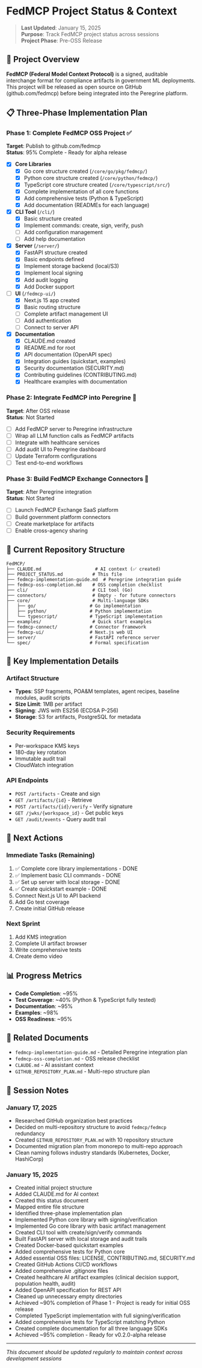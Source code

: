 # FedMCP Project Status & Context

> **Last Updated**: January 15, 2025  
> **Purpose**: Track FedMCP project status across sessions  
> **Project Phase**: Pre-OSS Release  

## 🎯 Project Overview

**FedMCP (Federal Model Context Protocol)** is a signed, auditable interchange format for compliance artifacts in government ML deployments. This project will be released as open source on GitHub (github.com/fedmcp) before being integrated into the Peregrine platform.

## 📋 Three-Phase Implementation Plan

### Phase 1: Complete FedMCP OSS Project ✅
**Target**: Publish to github.com/fedmcp  
**Status**: 95% Complete - Ready for alpha release

- [x] **Core Libraries**
  - [x] Go core structure created (`/core/go/pkg/fedmcp/`)
  - [x] Python core structure created (`/core/python/fedmcp/`)
  - [x] TypeScript core structure created (`/core/typescript/src/`)
  - [x] Complete implementation of all core functions
  - [x] Add comprehensive tests (Python & TypeScript)
  - [x] Add documentation (READMEs for each language)

- [x] **CLI Tool** (`/cli/`)
  - [x] Basic structure created
  - [x] Implement commands: create, sign, verify, push
  - [ ] Add configuration management
  - [ ] Add help documentation

- [x] **Server** (`/server/`)
  - [x] FastAPI structure created
  - [x] Basic endpoints defined
  - [x] Implement storage backend (local/S3)
  - [x] Implement local signing
  - [x] Add audit logging
  - [x] Add Docker support

- [ ] **UI** (`/fedmcp-ui/`)
  - [x] Next.js 15 app created
  - [x] Basic routing structure
  - [ ] Complete artifact management UI
  - [ ] Add authentication
  - [ ] Connect to server API

- [x] **Documentation**
  - [x] CLAUDE.md created
  - [x] README.md for root
  - [x] API documentation (OpenAPI spec)
  - [x] Integration guides (quickstart, examples)
  - [x] Security documentation (SECURITY.md)
  - [x] Contributing guidelines (CONTRIBUTING.md)
  - [x] Healthcare examples with documentation

### Phase 2: Integrate FedMCP into Peregrine 📅
**Target**: After OSS release  
**Status**: Not Started

- [ ] Add FedMCP server to Peregrine infrastructure
- [ ] Wrap all LLM function calls as FedMCP artifacts
- [ ] Integrate with healthcare services
- [ ] Add audit UI to Peregrine dashboard
- [ ] Update Terraform configurations
- [ ] Test end-to-end workflows

### Phase 3: Build FedMCP Exchange Connectors 🔮
**Target**: After Peregrine integration  
**Status**: Not Started

- [ ] Launch FedMCP Exchange SaaS platform
- [ ] Build government platform connectors
- [ ] Create marketplace for artifacts
- [ ] Enable cross-agency sharing

## 📁 Current Repository Structure

```
FedMCP/
├── CLAUDE.md                    # AI context (✅ created)
├── PROJECT_STATUS.md           # This file
├── fedmcp-implementation-guide.md  # Peregrine integration guide
├── fedmcp-oss-completion.md    # OSS completion checklist
├── cli/                        # CLI tool (Go)
├── connectors/                 # Empty - for future connectors
├── core/                       # Multi-language SDKs
│   ├── go/                    # Go implementation
│   ├── python/                # Python implementation
│   └── typescript/            # TypeScript implementation
├── examples/                   # Quick start examples
├── fedmcp-connect/            # Connector framework
├── fedmcp-ui/                 # Next.js web UI
├── server/                    # FastAPI reference server
└── spec/                      # Formal specification
```

## 🔧 Key Implementation Details

### Artifact Structure
- **Types**: SSP fragments, POA&M templates, agent recipes, baseline modules, audit scripts
- **Size Limit**: 1MB per artifact
- **Signing**: JWS with ES256 (ECDSA P-256)
- **Storage**: S3 for artifacts, PostgreSQL for metadata

### Security Requirements
- Per-workspace KMS keys
- 180-day key rotation
- Immutable audit trail
- CloudWatch integration

### API Endpoints
- `POST /artifacts` - Create and sign
- `GET /artifacts/{id}` - Retrieve
- `POST /artifacts/{id}/verify` - Verify signature
- `GET /jwks/{workspace_id}` - Get public keys
- `GET /audit/events` - Query audit trail

## 🚀 Next Actions

### Immediate Tasks (Remaining)
1. ✅ Complete core library implementations - DONE
2. ✅ Implement basic CLI commands - DONE
3. ✅ Set up server with local storage - DONE
4. ✅ Create quickstart example - DONE
5. Connect Next.js UI to API backend
6. Add Go test coverage
7. Create initial GitHub release

### Next Sprint
1. Add KMS integration
2. Complete UI artifact browser
3. Write comprehensive tests
4. Create demo video

## 📊 Progress Metrics

- **Code Completion**: ~95%
- **Test Coverage**: ~40% (Python & TypeScript fully tested)
- **Documentation**: ~95%
- **Examples**: ~98%
- **OSS Readiness**: ~95%

## 🔗 Related Documents

- `fedmcp-implementation-guide.md` - Detailed Peregrine integration plan
- `fedmcp-oss-completion.md` - OSS release checklist
- `CLAUDE.md` - AI assistant context
- `GITHUB_REPOSITORY_PLAN.md` - Multi-repo structure plan

## 📝 Session Notes

### January 17, 2025
- Researched GitHub organization best practices
- Decided on multi-repository structure to avoid `fedmcp/fedmcp` redundancy
- Created `GITHUB_REPOSITORY_PLAN.md` with 10 repository structure
- Documented migration plan from monorepo to multi-repo approach
- Clean naming follows industry standards (Kubernetes, Docker, HashiCorp)

### January 15, 2025
- Created initial project structure
- Added CLAUDE.md for AI context
- Created this status document
- Mapped entire file structure
- Identified three-phase implementation plan
- Implemented Python core library with signing/verification
- Implemented Go core library with basic artifact management
- Created CLI tool with create/sign/verify commands
- Built FastAPI server with local storage and audit trails
- Created Docker-based quickstart examples
- Added comprehensive tests for Python core
- Added essential OSS files: LICENSE, CONTRIBUTING.md, SECURITY.md
- Created GitHub Actions CI/CD workflows
- Added comprehensive .gitignore files
- Created healthcare AI artifact examples (clinical decision support, population health, audit)
- Added OpenAPI specification for REST API
- Cleaned up unnecessary empty directories
- Achieved ~90% completion of Phase 1 - Project is ready for initial OSS release
- Completed TypeScript implementation with full signing/verification
- Added comprehensive tests for TypeScript matching Python
- Created complete documentation for all three language SDKs
- Achieved ~95% completion - Ready for v0.2.0-alpha release

---

*This document should be updated regularly to maintain context across development sessions*